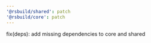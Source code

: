 ```yaml
---
'@rsbuild/shared': patch
'@rsbuild/core': patch
---
```


fix(deps): add missing dependencies to core and shared
